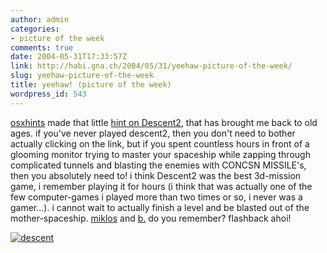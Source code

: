 ```yaml
---
author: admin
categories:
- picture of the week
comments: true
date: 2004-05-31T17:33:57Z
link: http://habi.gna.ch/2004/05/31/yeehaw-picture-of-the-week/
slug: yeehaw-picture-of-the-week
title: yeehaw! (picture of the week)
wordpress_id: 543
---
```


[osxhints](http://www.macosxhints.com/) made that little [hint on Descent2](http://www.macosxhints.com/article.php?story=20040527005641179), that has brought me back to old ages.
if you've never played descent2, then you don't need to bother actually clicking on the link, but if you spent countless hours in front of a glooming monitor trying to master your spaceship while zapping through complicated tunnels and blasting the enemies with CONCSN MISSILE's, then you absolutely need to!
i think Descent2 was the best 3d-mission game, i remember playing it for hours (i think that was actually one of the few computer-games i played more than two times or so, i never was a gamer...). i cannot wait to actually finish a level and be blasted out of the mother-spaceship.
[miklos](http://kozary.com/mt/) and [b.](http://www.bernhardseefeld.ch/) do you remember?
flashback ahoi!

[![descent](http://habi.gna.ch/blog/images/descent-tm.jpg)](http://habi.gna.ch/blog/images/descent.jpg)
